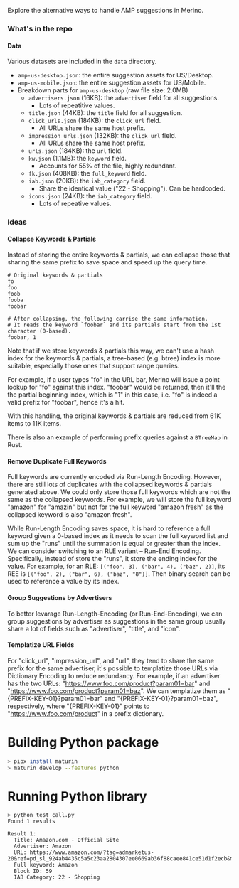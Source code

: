 Explore the alternative ways to handle AMP suggestions in Merino.

### What's in the repo

#### Data
Various datasets are included in the `data` directory.
- `amp-us-desktop.json`: the entire suggestion assets for US/Desktop.
- `amp-us-mobile.json`: the entire suggestion assets for US/Mobile.
- Breakdown parts for `amp-us-desktop` (raw file size: 2.0MB)
  - `advertisers.json` (16KB): the `advertiser` field for all suggestions.
      - Lots of repeatitive values.
  - `title.json` (44KB): the `title` field for all suggestion.
  - `click_urls.json` (184KB): the `click_url` field.
      - All URLs share the same host prefix.
  - `impression_urls.json` (132KB): the `click_url` field.
      - All URLs share the same host prefix.
  - `urls.json` (184KB): the `url` field.
  - `kw.json` (1.1MB): the `keyword` field.
      - Accounts for 55% of the file, highly redundant.
  - `fk.json` (408KB): the `full_keyword` field.
  - `iab.json` (20KB): the `iab_category` field.
      - Share the identical value ("22 - Shopping"). Can be hardcoded.
  - `icons.json` (24KB): the `iab_category` field.
      - Lots of repeative values.

### Ideas

#### Collapse Keywords & Partials

Instead of storing the entire keywords & partials, we can collapse those that sharing the same prefix to save space and speed up the query time.

```
# Original keywords & partials
fo
foo
foob
fooba
foobar

# After collapsing, the following carrise the same information.
# It reads the keyword `foobar` and its partials start from the 1st character (0-based).
foobar, 1
```

Note that if we store keywords & partials this way, we can't use a hash index for the keywords & partials, a tree-based (e.g. btree) index is more suitable, especially those ones that support range queries.

For example, if a user types "fo" in the URL bar, Merino will issue a point lookup for "fo" against this index. "foobar" would be returned, then it'll the the partial beginning index, which is "1" in this case, i.e. "fo" is indeed a valid prefix for "foobar", hence it's a hit.

With this handling, the original keywords & partials are reduced from 61K items to 11K items.

There is also an example of performing prefix queries against a `BTreeMap` in Rust.

#### Remove Duplicate Full Keywords
Full keywords are currently encoded via Run-Length Encoding. However, there are still lots of duplicates with the collapsed keywords & partials generated above. We could only store those full keywords which are not the same as the collapsed keywords. For example, we will store the full keyword "amazon" for "amazin" but not for the full keyword "amazon fresh" as the collapsed keyword is also "amazon fresh".

While Run-Length Encoding saves space, it is hard to reference a full keyword given a 0-based index as it needs to scan the full keyword list and sum up the "runs" until the summation is equal or greater than the index. We can consider switching to an RLE variant – Run-End Encoding. Specifically, instead of store the "runs", it store the ending index for the value. For example, for an RLE: `[("foo", 3), ("bar", 4), ("baz", 2)]`, its REE is `[("foo", 2), ("bar", 6), ("baz", "8")]`. Then binary search can be used to reference a value by its index.

#### Group Suggestions by Advertisers
To better levarage Run-Length-Encoding (or Run-End-Encoding), we can group suggestions by advertiser as suggestions in the same group usually share a lot of fields such as "advertiser", "title", and "icon".

#### Templatize URL Fields
For "click_url", "impression_url", and "url", they tend to share the same prefix for the same advertiser, it's possible to templatize those URLs via Dictionary Encoding to reduce redundancy. For example, if an advertiser has the two URLs: "https://www.foo.com/product?param01=bar" and "https://www.foo.com/product?param01=baz". We can templatize them as "{PREFIX-KEY-01}?param01=bar" and "{PREFIX-KEY-01}?param01=baz", respectively, where "{PREFIX-KEY-01}" points to "https://www.foo.com/product" in a prefix dictionary.

# Building Python package

```bash
> pipx install maturin
> maturin develop --features python
```

# Running Python library
```
> python test_call.py
Found 1 results

Result 1:
  Title: Amazon.com - Official Site
  Advertiser: Amazon
  URL: https://www.amazon.com/?tag=admarketus-20&ref=pd_sl_924ab4435c5a5c23aa2804307ee0669ab36f88caee841ce51d1f2ecb&mfadid=adm
  Full keyword: Amazon
  Block ID: 59
  IAB Category: 22 - Shopping
```
